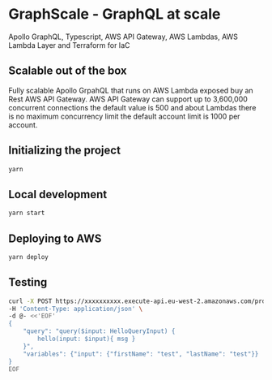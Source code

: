 # GraphScale - GraphQL at scale
Apollo GraphQL, Typescript, AWS API Gateway, AWS Lambdas, AWS Lambda Layer and Terraform for IaC

## Scalable out of the box
Fully scalable Apollo GrpahQL that runs on AWS Lambda exposed buy an Rest AWS API Gateway. AWS API Gateway can support up to 3,600,000 concurrent connections the default value is 500 and about Lambdas there is no maximum concurrency limit the default account limit is 1000 per account.

## Initializing the project
```bash
yarn
```

## Local development
```bash
yarn start
```

## Deploying to AWS
```bash
yarn deploy
```

## Testing
```bash
curl -X POST https://xxxxxxxxxx.execute-api.eu-west-2.amazonaws.com/prd/graphql \
-H 'Content-Type: application/json' \
-d @- <<'EOF'
{
    "query": "query($input: HelloQueryInput) {
        hello(input: $input){ msg }
    }",
    "variables": {"input": {"firstName": "test", "lastName": "test"}}
}
EOF
```
